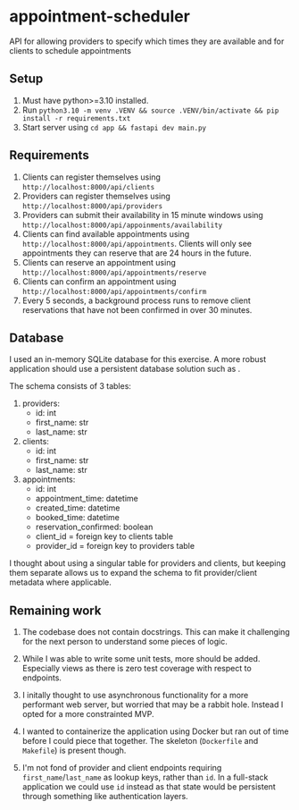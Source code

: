 # appointment-scheduler
API for allowing providers to specify which times they are available and for clients to schedule appointments

## Setup
1. Must have python>=3.10 installed.
2. Run `python3.10 -m venv .VENV && source .VENV/bin/activate && pip install -r requirements.txt`
3. Start server using `cd app && fastapi dev main.py`

## Requirements
1. Clients can register themselves using `http://localhost:8000/api/clients`
2. Providers can register themselves using `http://localhost:8000/api/providers`
3. Providers can submit their availability in 15 minute windows using `http://localhost:8000/api/appoinments/availability`
4. Clients can find available appointments using `http://localhost:8000/api/appointments`. Clients will only see appointments they can reserve that are 24 hours in the future.
5. Clients can reserve an appointment using `http://localhost:8000/api/appointments/reserve`
6. Clients can confirm an appointment using `http://localhost:8000/api/appointments/confirm`
7. Every 5 seconds, a background process runs to remove client reservations that have not been confirmed in over 30 minutes.

## Database
I used an in-memory SQLite database for this exercise. A more robust application should use a persistent database solution such as .

The schema consists of 3 tables:
1. providers:
    - id: int
    - first_name: str
    - last_name: str
2. clients:
    - id: int
    - first_name: str
    - last_name: str
3. appointments:
    - id: int
    - appointment_time: datetime
    - created_time: datetime
    - booked_time: datetime
    - reservation_confirmed: boolean
    - client_id = foreign key to clients table
    - provider_id = foreign key to providers table

I thought about using a singular table for providers and clients, but keeping them separate allows us to expand the schema to fit provider/client metadata where applicable.

## Remaining work
1. The codebase does not contain docstrings. This can make it challenging for the next person to understand some pieces of logic.

2. While I was able to write some unit tests, more should be added. Especially views as there is zero test coverage with respect to endpoints.

3. I initally thought to use asynchronous functionality for a more performant web server, but worried that may be a rabbit hole. Instead I opted for a more constrainted MVP.

4. I wanted to containerize the application using Docker but ran out of time before I could piece that together. The skeleton (`Dockerfile` and `Makefile`) is present though.

5. I'm not fond of provider and client endpoints requiring `first_name`/`last_name` as lookup keys, rather than `id`. In a full-stack application we could use `id` instead as that state would be persistent through something like authentication layers.
